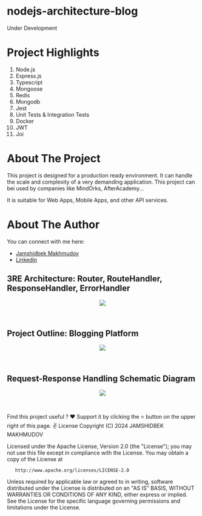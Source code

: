 # nodejs-architecture-blog

  Under Development
  <br>

# Project Highlights

1. Node.js
2. Express.js
3. Typescript
4. Mongoose
5. Redis
6. Mongodb
7. Jest
8. Unit Tests & Integration Tests
9. Docker
10. JWT
11. Joi

# About The Project

This project is designed for a production ready environment. It can handle the scale and complexity of a very demanding application. This project can bei used by companies like MindOrks, AfterAcademy...

It is suitable for Web Apps, Mobile Apps, and other API services.

# About The Author

You can connect with me here:

* [Jamshidbek Makhmudov](https://jamshid-makhmudov.vercel.app/)
* [Linkedin](www.linkedin.com/in/jamshid-makhmudov)

## 3RE Architecture: Router, RouteHandler, ResponseHandler, ErrorHandler

<p align="center">
    <img src="https://github.com/Jamshidbek-Makhmudov/nodejs-architecture-blog/master/addons/github_assets/3RE.png">
</p>
<br>

## Project Outline: Blogging Platform

<p align="center">
    <img src="https://github.com/Jamshidbek-Makhmudov/nodejs-architecture-blog/master/addons/github_assets/project-outline.png">
</p>
<br>

## Request-Response Handling Schematic Diagram

<p align="center">
    <img src="https://github.com/Jamshidbek-Makhmudov/nodejs-architecture-blog/master/addons/github_assets/api-structure.png">
</p>
<br>

Find this project useful ? ❤️
Support it by clicking the ⭐ button on the upper right of this page. ✌️
License
   Copyright (C) 2024 JAMSHIDBEK MAKHMUDOV

   Licensed under the Apache License, Version 2.0 (the "License");
   you may not use this file except in compliance with the License.
   You may obtain a copy of the License at

       http://www.apache.org/licenses/LICENSE-2.0

   Unless required by applicable law or agreed to in writing, software
   distributed under the License is distributed on an "AS IS" BASIS,
   WITHOUT WARRANTIES OR CONDITIONS OF ANY KIND, either express or implied.
   See the License for the specific language governing permissions and
   limitations under the License.
